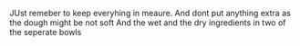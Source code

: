 JUst remeber to keep everyhing in meaure.
And dont put anything extra as the dough might be not soft 
And the wet and the dry ingredients in two of the seperate bowls 